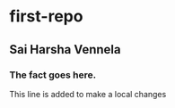 # first-repo
## Sai Harsha Vennela
### The fact goes here.
This line is added to make a local changes